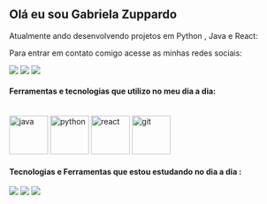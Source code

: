  ## Olá eu sou Gabriela Zuppardo 

  Atualmente ando desenvolvendo projetos em Python , Java e React: 


Para entrar em contato comigo acesse as minhas redes sociais: 


[![](https://img.shields.io/badge/LinkedIn-0077B5?style=for-the-badge&logo=linkedin&logoColor=white)](https://www.linkedin.com/in/gabriela-zuppardo-5080561b9/)
[![](https://img.shields.io/badge/Gmail-D14836?style=for-the-badge&logo=gmail&logoColor=whit
)](mailto:gabrielazuppardo@gmail.com)
[![](https://img.shields.io/badge/GitHub-100000?style=for-the-badge&logo=github&logoColor=white)](https://github.com/MariaGabrielaAlvesZuppardo)
#### Ferramentas e tecnologias que utilizo no meu dia a dia: 

<div style ="display: inline-block"></br>
<img aglin="center" alt="java" heigth="30" width="70" src="https://www.ifpe.edu.br/campus/palmares/noticias/divulgado-resultado-do-curso-de-extensao-em-java/javalogo.png">
<img aglin="center" alt="python" heigth="40" width="70" src="https://encrypted-tbn0.gstatic.com/images?q=tbn:ANd9GcS8hQGGTvkDEUH9Bgtv9YRcwhjO8mwFpd5tQA&usqp=CAU">
<img aglin="center" alt="react" heigth="40" width="70" src="https://cdn.iconscout.com/icon/free/png-256/react-1-282599.png?f=webp&w=256">
<img aglin="center" alt="git" heigth="40" width="70" src="https://git-scm.com/images/logos/downloads/Git-Icon-1788C.png">
</div>

#### Tecnologias e Ferramentas que estou estudando no dia a dia : 

![](https://img.shields.io/badge/Spring-6DB33F?style=for-the-badge&logo=spring&logoColor=white)
![](https://img.shields.io/badge/MySQL-00000F?style=for-the-badge&logo=mysql&logoColor=white)
![](https://img.shields.io/badge/MongoDB-4EA94B?style=for-the-badge&logo=mongodb&logoColor=white)



